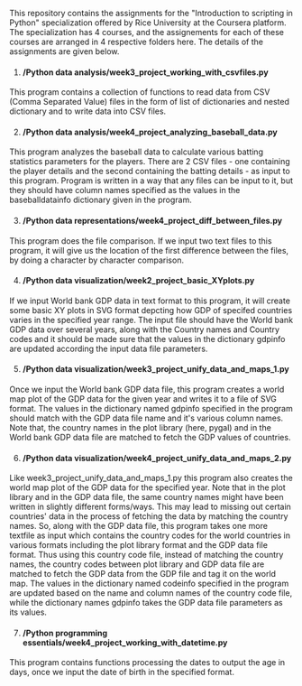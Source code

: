 This repository contains the assignments for the "Introduction to scripting in Python" specialization offered by Rice University at the Coursera platform. The specialization has 4 courses, and the assignements for each of these courses are arranged in 4 respective folders here. The details of the assignments are given below.

1. #### /Python data analysis/week3_project_working_with_csvfiles.py 

This program contains a collection of functions to read data from CSV (Comma Separated Value) files in the form of list of dictionaries and nested dictionary and to write data into CSV files.

2. #### /Python data analysis/week4_project_analyzing_baseball_data.py

This program analyzes the baseball data to calculate various batting statistics parameters for the players. There are 2 CSV files - one containing the player details and the second containing the batting details - as input to this program. Program is written in a way that any files can be input to it, but they should have column names specified as the values in the baseballdatainfo dictionary given in the program.

3. #### /Python data representations/week4_project_diff_between_files.py

This program does the file comparison. If we input two text files to this program, it will give us the location of the first difference between the files, by doing a character by character comparison.

4. #### /Python data visualization/week2_project_basic_XYplots.py

If we input World bank GDP data in text format to this program, it will create some basic XY plots in SVG format depcting how GDP of specifed countries varies in the specified year range. The input file should have the World bank GDP data over several years, along with the Country names and Country codes and it should be made sure that the values in the dictionary gdpinfo are updated according the input data file parameters.

5. #### /Python data visualization/week3_project_unify_data_and_maps_1.py

Once we input the World bank GDP data file, this program creates a world map plot of the GDP data for the given year and writes it to a file of SVG format. The values in the dictionary named gdpinfo specified in the program should match with the GDP data file name and it's various column names. Note that, the country names in the plot library (here, pygal) and in the World bank GDP data file are matched to fetch the GDP values of countries.

6. #### /Python data visualization/week4_project_unify_data_and_maps_2.py

Like week3_project_unify_data_and_maps_1.py this program also creates the world map plot of the GDP data for the specified year. Note that in the plot library and in the GDP data file, the same country names might have been written in slightly different forms/ways. This may lead to missing out certain countries' data in the process of fetching the data by matching the country names. So, along with the GDP data file, this program takes one more textfile as input which contains the country codes for the world countries in various formats including the plot library format and the GDP data file format. Thus using this country code file, instead of matching the country names, the country codes between plot library and GDP data file are matched to fetch the GDP data from the GDP file and tag it on the world map. The values in the dictionary named codeinfo specified in the program are updated based on the name and column names of the country code file, while the dictionary names gdpinfo takes the GDP data file parameters as its values.

7. #### /Python programming essentials/week4_project_working_with_datetime.py

This program contains functions processing the dates to output the age in days, once we input the date of birth in the specified format.






